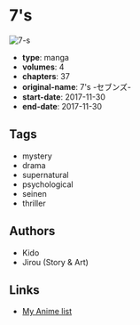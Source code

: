 # 7's

![7-s](https://cdn.myanimelist.net/images/manga/3/222862.jpg)

-   **type**: manga
-   **volumes**: 4
-   **chapters**: 37
-   **original-name**: 7's -セブンズ-
-   **start-date**: 2017-11-30
-   **end-date**: 2017-11-30

## Tags

-   mystery
-   drama
-   supernatural
-   psychological
-   seinen
-   thriller

## Authors

-   Kido
-   Jirou (Story & Art)

## Links

-   [My Anime list](https://myanimelist.net/manga/115741/7s)
